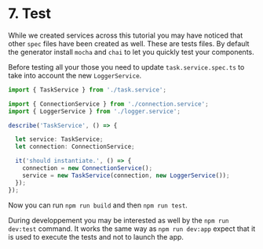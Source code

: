 # 7. Test

While we created services across this tutorial you may have noticed that other `spec` files have been created as well. These are tests files. By default the generator install `mocha` and `chai` to let you quickly test your components.

Before testing all your those you need to update `task.service.spec.ts` to take into account the new `LoggerService`.

```typescript
import { TaskService } from './task.service';

import { ConnectionService } from './connection.service';
import { LoggerService } from './logger.service';

describe('TaskService', () => {

  let service: TaskService;
  let connection: ConnectionService;

  it('should instantiate.', () => {
    connection = new ConnectionService();
    service = new TaskService(connection, new LoggerService());
  });
});
```

Now you can run `npm run build` and then `npm run test`.

During developpement you may be interested as well by the `npm run dev:test` command. It works the same way as `npm run dev:app` expect that it is used to execute the tests and not to launch the app.
